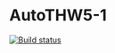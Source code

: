 # AutoTHW5-1
[![Build status](https://ci.appveyor.com/api/projects/status/v9q5xnal9g1nmjnp?svg=true)](https://ci.appveyor.com/project/Ksenia-Ling/autothw5-1)
